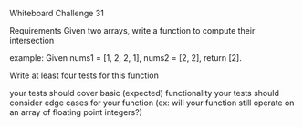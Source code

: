 Whiteboard Challenge 31

Requirements
Given two arrays, write a function to compute their intersection

example: Given nums1 = [1, 2, 2, 1], nums2 = [2, 2], return [2].

Write at least four tests for this function

your tests should cover basic (expected) functionality
your tests should consider edge cases for your function (ex: will your function still operate on an array of floating point integers?)
